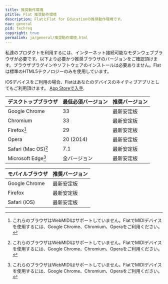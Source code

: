 ```yaml
---
title: 推奨動作環境
ptitle: Flat 推奨動作環境
description: FlatとFlat for Educationの推奨動作環境です。
nav: general
pid: techreq
copyright: true
permalink: ja/general/推奨動作環境.html
---
```


私達のプロダクトを利用するには、インターネット接続可能なモダンウェブブラウザが必要です。以下より必要かつ推奨ブラウザのバージョンをご確認頂けます。ブラウザプラグインやソフトウェアのインストールは必要ありません。Flatは標準のHTML5テクノロジーのみを使用しています。 

iOSデバイスをご利用の場合、Flatはあなたのデバイスのネイティブアプリとしてもご利用頂けます。 [App Storeで入手](https://itunes.apple.com/us/app/flat-music-notation/id1177592149?mt=8).

| デスクトップブラウザ | 最低必須バージョン | 推奨バージョン |
|:----------------|:----------------|:------------------|
| Google Chrome | 33 | 最新安定板 |
| Chromium | 33 | 最新安定板 |
| Firefox[^1] | 29 | 最新安定板 |
| Opera | 20 (2014) | 最新安定板 |
| Safari (Mac OS)[^1]  | 7.1 | 最新安定板 |
| Microsoft Edge[^1] | 全バージョン | 最新安定板 |

| モバイルブラウザ | 推奨バージョン |
|:---------------|:------------------|
| Google Chrome | 最新安定板 |
| Firefox | 最新安定板 |
| Safari (iOS) | 最新安定板 |

[^1]: これらのブラウザはWebMIDIはサポートしていません。FlatでMIDIデバイスを使用するには、Google Chrome、Chromium、Operaをご利用ください。
